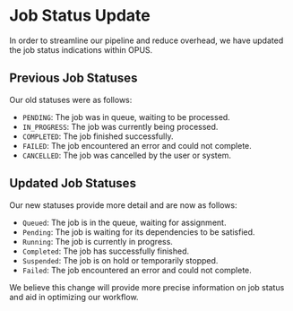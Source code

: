 # Job Status Update

In order to streamline our pipeline and reduce overhead, we have updated the job status indications within OPUS.

## Previous Job Statuses
Our old statuses were as follows:
- `PENDING`: The job was in queue, waiting to be processed.
- `IN_PROGRESS`: The job was currently being processed.
- `COMPLETED`: The job finished successfully.
- `FAILED`: The job encountered an error and could not complete.
- `CANCELLED`: The job was cancelled by the user or system.

## Updated Job Statuses
Our new statuses provide more detail and are now as follows:
- `Queued`: The job is in the queue, waiting for assignment.
- `Pending`: The job is waiting for its dependencies to be satisfied.
- `Running`: The job is currently in progress.
- `Completed`: The job has successfully finished.
- `Suspended`: The job is on hold or temporarily stopped.
- `Failed`: The job encountered an error and could not complete.

We believe this change will provide more precise information on job status and aid in optimizing our workflow.